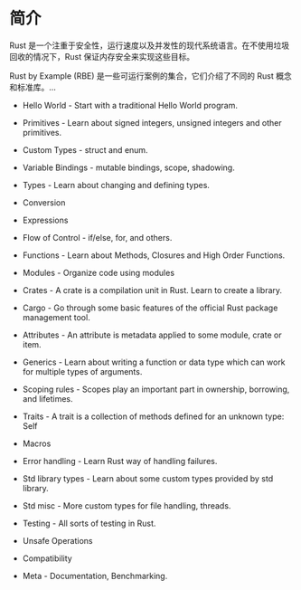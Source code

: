 # 简介

Rust 是一个注重于安全性，运行速度以及并发性的现代系统语言。在不使用垃圾回收的情况下，Rust 保证内存安全来实现这些目标。

Rust by Example (RBE) 是一些可运行案例的集合，它们介绍了不同的 Rust 概念和标准库。...

- Hello World - Start with a traditional Hello World program.

- Primitives - Learn about signed integers, unsigned integers and other primitives.

- Custom Types - struct and enum.

- Variable Bindings - mutable bindings, scope, shadowing.

- Types - Learn about changing and defining types.

- Conversion

- Expressions

- Flow of Control - if/else, for, and others.

- Functions - Learn about Methods, Closures and High Order Functions.

- Modules - Organize code using modules

- Crates - A crate is a compilation unit in Rust. Learn to create a library.

- Cargo - Go through some basic features of the official Rust package management tool.

- Attributes - An attribute is metadata applied to some module, crate or item.

- Generics - Learn about writing a function or data type which can work for multiple types of arguments.

- Scoping rules - Scopes play an important part in ownership, borrowing, and lifetimes.

- Traits - A trait is a collection of methods defined for an unknown type: Self

- Macros

- Error handling - Learn Rust way of handling failures.

- Std library types - Learn about some custom types provided by std library.

- Std misc - More custom types for file handling, threads.

- Testing - All sorts of testing in Rust.

- Unsafe Operations

- Compatibility

- Meta - Documentation, Benchmarking.
